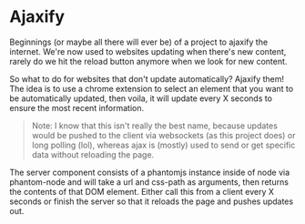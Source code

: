 Ajaxify
=========
Beginnings (or maybe all there will ever be) of a project to ajaxify the internet.
We're now used to websites updating when there's new content, rarely do we hit the reload button anymore when we look for new content.


So what to do for websites that don't update automatically? Ajaxify them!
The idea is to use a chrome extension to select an element that you want to be automatically updated, then voila, it will update every X seconds to ensure the most recent information.

> Note: I know that this isn't really the best name, because updates would be pushed to the client via websockets (as this project does) or long polling (lol), whereas ajax is (mostly) used to send or get specific data without reloading the page.


The server component consists of a phantomjs instance inside of node via phantom-node and will take a url and css-path as arguments, then returns the contents of that DOM element.
Either call this from a client every X seconds or finish the server so that it reloads the page and pushes updates out.
